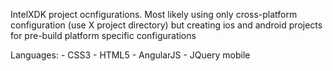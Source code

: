 IntelXDK project ocnfigurations. Most likely using only cross-platform configuration (use X project directory) but creating ios and android projects
for pre-build platform specific configurations

Languages:
	- CSS3
	- HTML5
	- AngularJS
	- JQuery mobile